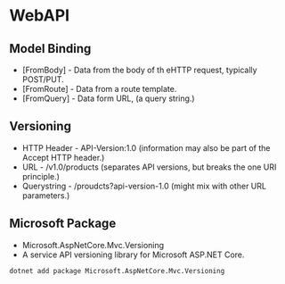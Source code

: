 # WebAPI

## Model Binding
* [FromBody] - Data from the body of th eHTTP request, typically POST/PUT.
* [FromRoute] - Data from a route template.
* [FromQuery] - Data form URL, (a query string.)

## Versioning
* HTTP Header - API-Version:1.0 (information may also be part of the Accept HTTP header.)
* URL - /v1.0/products (separates API versions, but breaks the one URI principle.)
* Querystring - /proudcts?api-version-1.0 (might mix with other URL parameters.)

## Microsoft Package
* Microsoft.AspNetCore.Mvc.Versioning
* A service API versioning library for Microsoft ASP.NET Core.
```
dotnet add package Microsoft.AspNetCore.Mvc.Versioning
```